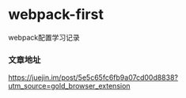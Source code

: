 # webpack-first
webpack配置学习记录


### 文章地址
https://juejin.im/post/5e5c65fc6fb9a07cd00d8838?utm_source=gold_browser_extension